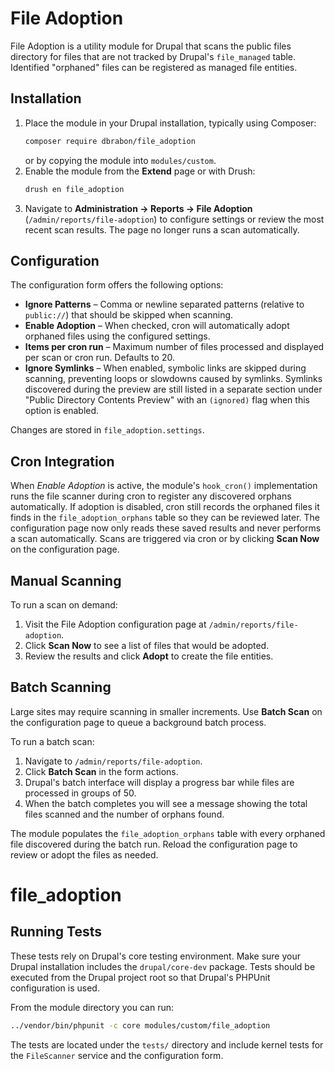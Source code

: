 # File Adoption

File Adoption is a utility module for Drupal that scans the public files directory
for files that are not tracked by Drupal's `file_managed` table. Identified
"orphaned" files can be registered as managed file entities.

## Installation

1. Place the module in your Drupal installation, typically using Composer:
   ```bash
   composer require dbrabon/file_adoption
   ```
   or by copying the module into `modules/custom`.
2. Enable the module from the **Extend** page or with Drush:
   ```bash
   drush en file_adoption
   ```
3. Navigate to **Administration → Reports → File Adoption** (`/admin/reports/file-adoption`)
   to configure settings or review the most recent scan results. The page no
   longer runs a scan automatically.

## Configuration

The configuration form offers the following options:

- **Ignore Patterns** – Comma or newline separated patterns (relative to
  `public://`) that should be skipped when scanning.
- **Enable Adoption** – When checked, cron will automatically adopt orphaned
  files using the configured settings.
- **Items per cron run** – Maximum number of files processed and displayed per
  scan or cron run. Defaults to 20.
- **Ignore Symlinks** – When enabled, symbolic links are skipped during scanning,
  preventing loops or slowdowns caused by symlinks.
  Symlinks discovered during the preview are still listed in a separate section
  under "Public Directory Contents Preview" with an `(ignored)` flag when this
  option is enabled.

Changes are stored in `file_adoption.settings`.

## Cron Integration

When *Enable Adoption* is active, the module's `hook_cron()` implementation runs
the file scanner during cron to register any discovered orphans automatically.
If adoption is disabled, cron still records the orphaned files it finds in the
`file_adoption_orphans` table so they can be reviewed later.
The configuration page now only reads these saved results and never performs a
scan automatically. Scans are triggered via cron or by clicking **Scan Now** on
the configuration page.

## Manual Scanning

To run a scan on demand:

1. Visit the File Adoption configuration page at `/admin/reports/file-adoption`.
2. Click **Scan Now** to see a list of files that would be adopted.
3. Review the results and click **Adopt** to create the file entities.

## Batch Scanning

Large sites may require scanning in smaller increments. Use **Batch Scan** on
the configuration page to queue a background batch process.

To run a batch scan:

1. Navigate to `/admin/reports/file-adoption`.
2. Click **Batch Scan** in the form actions.
3. Drupal's batch interface will display a progress bar while files are
   processed in groups of 50.
4. When the batch completes you will see a message showing the total files
   scanned and the number of orphans found.

The module populates the `file_adoption_orphans` table with every orphaned
file discovered during the batch run. Reload the configuration page to review
or adopt the files as needed.

# file_adoption

## Running Tests

These tests rely on Drupal's core testing environment. Make sure your Drupal
installation includes the `drupal/core-dev` package. Tests should be executed
from the Drupal project root so that Drupal's PHPUnit configuration is used.

From the module directory you can run:

```bash
../vendor/bin/phpunit -c core modules/custom/file_adoption
```

The tests are located under the `tests/` directory and include kernel tests for
the `FileScanner` service and the configuration form.

